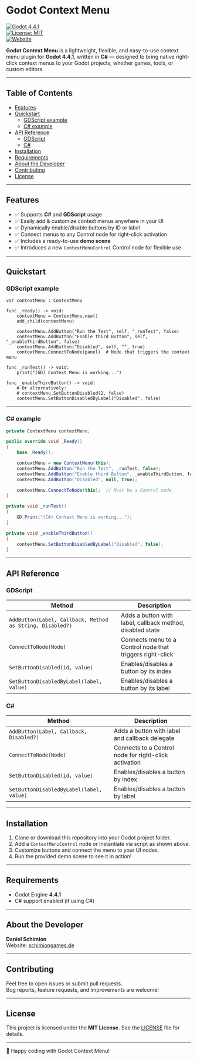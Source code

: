 # Godot Context Menu

[![Godot 4.4.1](https://img.shields.io/badge/Godot-4.4.1-blue)](https://godotengine.org)  
[![License: MIT](https://img.shields.io/badge/License-MIT-green)](LICENSE)  
[![Website](https://img.shields.io/badge/website-schimiongames.de-orange)](https://schimiongames.de)  

**Godot Context Menu** is a lightweight, flexible, and easy-to-use context menu plugin for **Godot 4.4.1**, written in **C#** — designed to bring native right-click context menus to your Godot projects, whether games, tools, or custom editors.

---

## Table of Contents

- [Features](#features)  
- [Quickstart](#quickstart)  
  - [GDScript example](#gdscript-example)  
  - [C# example](#c-example)  
- [API Reference](#api-reference)  
  - [GDScript](#gdscript)  
  - [C#](#c)  
- [Installation](#installation)  
- [Requirements](#requirements)  
- [About the Developer](#about-the-developer)  
- [Contributing](#contributing)  
- [License](#license)  

---

## Features

- ✅ Supports **C#** and **GDScript** usage  
- ✅ Easily add & customize context menus anywhere in your UI  
- ✅ Dynamically enable/disable buttons by ID or label  
- ✅ Connect menus to any Control node for right-click activation  
- ✅ Includes a ready-to-use **demo scene**  
- ✅ Introduces a new `ContextMenuControl` Control node for flexible use  

---

## Quickstart

### GDScript example

```gdscript
var contextMenu : ContextMenu

func _ready() -> void:
    contextMenu = ContextMenu.new()
    add_child(contextMenu)

    contextMenu.AddButton("Run the Test", self, "_runTest", false)
    contextMenu.AddButton("Enable third Button", self, "_enableThirdButton", false)
    contextMenu.AddButton("Disabled", self, "", true)
    contextMenu.ConnectToNode(panel)  # Node that triggers the context menu

func _runTest() -> void:
    print("(GD) Context Menu is working...")

func _enableThirdButton() -> void:
    # Or alternatively:
    # contextMenu.SetButtonDisabled(2, false)
    contextMenu.SetButtonDisabledByLabel("Disabled", false)
```

---

### C# example

```csharp
private ContextMenu contextMenu;

public override void _Ready()
{
    base._Ready();

    contextMenu = new ContextMenu(this);
    contextMenu.AddButton("Run the Test", _runTest, false);
    contextMenu.AddButton("Enable third Button", _enableThirdButton, false);
    contextMenu.AddButton("Disabled", null, true);

    contextMenu.ConnectToNode(this);  // Must be a Control node
}

private void _runTest()
{
    GD.Print("(C#) Context Menu is working...");
}

private void _enableThirdButton()
{
    contextMenu.SetButtonDisabledByLabel("Disabled", false);
}
```

---

## API Reference

### GDScript

| Method                                     | Description                                         |
|--------------------------------------------|-----------------------------------------------------|
| `AddButton(Label, Callback, Method as String, Disabled?)` | Adds a button with label, callback method, disabled state |
| `ConnectToNode(Node)`                       | Connects menu to a Control node that triggers right-click |
| `SetButtonDisabled(id, value)`              | Enables/disables a button by its index                |
| `SetButtonDisabledByLabel(label, value)`   | Enables/disables a button by its label                 |

### C#

| Method                                     | Description                                         |
|--------------------------------------------|-----------------------------------------------------|
| `AddButton(Label, Callback, Disabled?)`    | Adds a button with label and callback delegate        |
| `ConnectToNode(Node)`                       | Connects to a Control node for right-click activation  |
| `SetButtonDisabled(id, value)`              | Enables/disables a button by index                      |
| `SetButtonDisabledByLabel(label, value)`   | Enables/disables a button by label                      |

---

## Installation

1. Clone or download this repository into your Godot project folder.  
2. Add a `ContextMenuControl` node or instantiate via script as shown above.  
4. Customize buttons and connect the menu to your UI nodes.  
5. Run the provided demo scene to see it in action!

---

## Requirements

- Godot Engine **4.4.1**  
- C# support enabled (if using C#)  

---

## About the Developer

**Daniel Schimion**  
Website: [schimiongames.de](https://schimiongames.de)

---

## Contributing

Feel free to open issues or submit pull requests.  
Bug reports, feature requests, and improvements are welcome!

---

## License

This project is licensed under the **MIT License**. See the [LICENSE](LICENSE) file for details.

---

🚀 Happy coding with Godot Context Menu!

